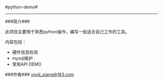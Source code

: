 #python-demo#

----------

###简介###

此项目主要用于熟悉python操作，编写一些适合自己工作的工具。

内容包括：
- 硬件信息检测
- mysql维护
- 常用API DEMO

###作者###
[vivid_xiang@163.com](vivid_xiang@163.com)
